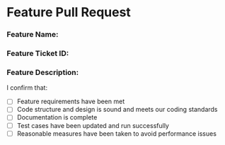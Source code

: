 # Feature Pull Request

### Feature Name:

### Feature Ticket ID: 

### Feature Description:

I confirm that:

- [ ] Feature requirements have been met
- [ ] Code structure and design is sound and meets our coding standards
- [ ] Documentation is complete
- [ ] Test cases have been updated and run successfully
- [ ] Reasonable measures have been taken to avoid performance issues